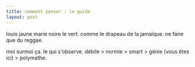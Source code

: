 ```yaml
---
title: comment penser : le guide
layout: post
---
```


louis jaune marie noire le vert.
comme le drapeau de la jamaïque.
ne faire que du reggae.

moi surmoi ça.
le qui s'observe.
débile > normie > smart > génie (vous êtes ici) > polymathe.
